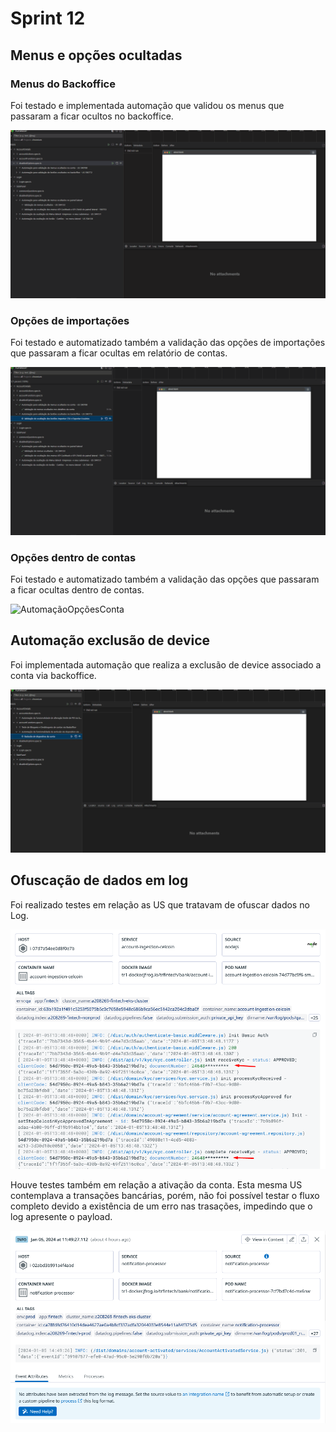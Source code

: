# Sprint 12

## Menus e opções ocultadas
### Menus do Backoffice
Foi testado e implementada automação que validou os menus que passaram a ficar ocultos no backoffice.

![AutomaçãoOcultação](../Plataforma/arquivos/menusOcultos.gif)

### Opções de importações
Foi testado e automatizado também a validação das opções de importações que passaram a ficar ocultas em relatório de contas.

![AutomaçãoOpçõesImport](../Plataforma/arquivos/importaçõesOcultas.gif)

### Opções dentro de contas
Foi testado e automatizado também a validação das opções que passaram a ficar ocultas dentro de contas.

![AutomaçãoOpçõesConta](../Plataforma/arquivos/opcoesOcultasContas.gif)

## Automação exclusão de device
Foi implementada automação que realiza a exclusão de device associado a conta via backoffice.

![AutomaçãoExclusão](../Plataforma/arquivos/exclusaoDevice.gif)

## Ofuscação de dados em log
Foi realizado testes em relação as US que tratavam de ofuscar dados no Log.

![OfuscaçãoDocumentNumber](../Plataforma/arquivos/Screenshot_16.png)

Houve testes também em relação a ativação da conta. Esta mesma US contemplava a transações bancárias, porém, não foi possível testar o fluxo completo devido a existência de um erro nas trasações, impedindo que o log apresente o payload.

![OfuscaçãoAccount](../Plataforma/arquivos/Screenshot_19.png)

